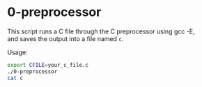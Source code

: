 # 0-preprocessor

This script runs a C file through the C preprocessor using gcc -E,  
and saves the output into a file named `c`.

Usage:  
```bash
export CFILE=your_c_file.c
./0-preprocessor
cat c
